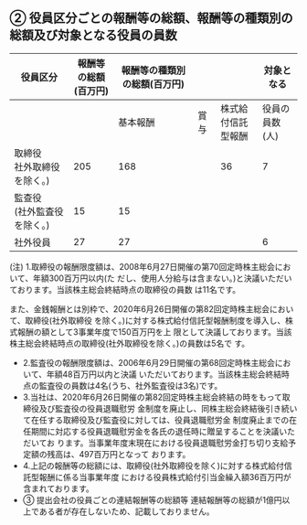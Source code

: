 ## ② 役員区分ごとの報酬等の総額、報酬等の種類別の総額及び対象となる役員の員数

| 役員区分               | 報酬等の総額<br>(百万円) | 報酬等の種類別の総額(百万円) |    |               | 対象となる        |
|--------------------|-----------------|-----------------|----|---------------|--------------|
|                    |                 | 基本報酬            | 賞与 | 株式給付信託<br>型報酬 | 役員の員数<br>(人) |
| 取締役<br>社外取締役を除く。)  | 205             | 168             |    | 36            | 7            |
| 監查役<br>(社外監査役を除く。) | 15              | 15              |    |               |              |
| 社外役員               | 27              | 27              |    |               | 6            |

(注) 1.取締役の報酬限度額は、2008年6月27日開催の第70回定時株主総会において、年額300百万円以内(た だし、使用人分給与は含まない。)と決議いただいております。当該株主総会終結時点の取締役の員数 は11名です。

また、金銭報酬とは別枠で、2020年6月26日開催の第82回定時株主総会において、取締役(社外取締役 を除く。)に対する株式給付信託型報酬制度を導入し、株式報酬の額として3事業年度で150百万円を上 限として決議しております。当該株主総会終結時点の取締役(社外取締役を除く。)の員数は5名で す。

- 2.監査役の報酬限度額は、2006年6月29日開催の第68回定時株主総会において、年額48百万円以内と決議 いただいております。当該株主総会終結時点の監査役の員数は4名(うち、社外監査役は3名)です。
- 3.当社は、2020年6月26日開催の第82回定時株主総会終結の時をもって取締役及び監査役の役員退職慰労 金制度を廃止し、同株主総会終結後引き続いて在任する取締役及び監査役に対しては、役員退職慰労金 制度廃止までの在任期間に対応する役員退職慰労金を各氏の退任時に贈呈することを決議いただいてお ります。当事業年度末現在における役員退職慰労金打ち切り支給予定額の残高は、497百万円となって おります。
- 4.上記の報酬等の総額には、取締役(社外取締役を除く)に対する株式給付信託型報酬に係る当事業年度 における役員株式給付引当金繰入額36百万円が含まれております。
- ③ 提出会社の役員ごとの連結報酬等の総額等 連結報酬等の総額が1億円以上である者が存在しないため、記載しておりません。